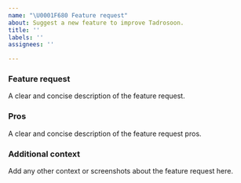 ```yaml
---
name: "\U0001F680 Feature request"
about: Suggest a new feature to improve Tadrosoon.
title: ''
labels: ''
assignees: ''

---
```


### Feature request

A clear and concise description of the feature request.

### Pros

A clear and concise description of the feature request pros.

### Additional context

Add any other context or screenshots about the feature request here.
